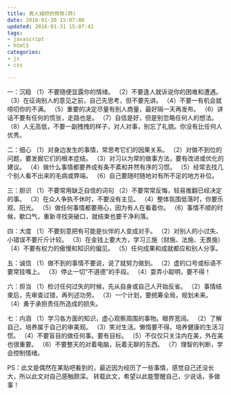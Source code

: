 ```yaml
---
title: 男人城府的修练(转)
date: 2016-01-30 15:07:00
updated: 2016-01-31 15:07:42
tags: 
- javascript
- html5
categories: 
- js
- css

---
```

一：沉稳
     （1）不要随便显露你的情绪。
     （2）不要逢人就诉说你的困难和遭遇。
     （3）在征询别人的意见之前，自己先思考，但不要先讲。
     （4）不要一有机会就唠叨你的不满。
     （5）重要的决定尽量有别人商量，最好隔一天再发布。
     （6）讲话不要有任何的慌张，走路也是。
     （7）自信是好，但是别忽略任何人的想法。
     （8）人无高低，不要一副拽拽的样子，对人对事，别忘了礼貌。你没有比任何人优秀。

二：细心
     （1）对身边发生的事情，常思考它们的因果关系。
     （2）对做不到位的问题，要发掘它们的根本症结。
     （3）对习以为常的做事方法，要有改进或优化的建议。
     （4）做什么事情都要养成有条不紊和井然有序的习惯。
     （5）经常去找几个别人看不出来的毛病或弊端。
     （6）自己要随时随地对有所不足的地方补位。


<!--more-->


三：胆识
     （1）不要常用缺乏自信的词句
     （2）不要常常反悔，轻易推翻已经决定的事。
     （3）在众人争执不休时，不要没有主见。
     （4）整体氛围低落时，你要乐观、阳光。
     （5）做任何事情都要用心，因为有人在看着你。
     （6）事情不顺的时候，歇口气，重新寻找突破口，就结束也要干净利落。

四：大度
     （1）不要刻意把有可能是伙伴的人变成对手。
     （2）对别人的小过失、小错误不要斤斤计较。
     （3）在金钱上要大方，学习三施（财施、法施、无畏施）
     （4）不要有权力的傲慢和知识的偏见。
     （5）任何成果和成就都应和别人分享。

五：诚信
     （1）做不到的事情不要说，说了就努力做到。
     （2）虚的口号或标语不要常挂嘴上。
     （3）停止一切“不道德”的手段。
     （4）耍弄小聪明，要不得！

六：担当
     （1）检讨任何过失的时候，先从自身或自己人开始反省。
     （2）事情结束后，先审查过错，再列述功劳。
     （3）一个计划，要统筹全局，规划未来。
     （4）勇于承担责任所造成的损失。

七：内涵
     （1）学习各方面的知识，虚心观察周围的事物。眼界宽阔。
     （2）了解自己，培养属于自己的审美观。
     （3）笑对生活。懒惰要不得。培养健康的生活习惯。
     （4）不要盲目的做任何事。要有目标。
     （5）不仅仅只关注内在美，外在美也很重要。
     （6）不要整天的对着电脑，玩着无聊的东西。
     （7）理智的判断，学会控制情绪。

PS：此文是偶然在某贴吧看到的，最近因为经历了一些事情，感觉自己还没长大，所以此文对自己感触颇深。
转载此文，希望以此能警醒自己，少说话，多做事！